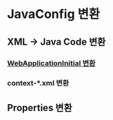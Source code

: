 # JavaConfig 변환

## XML -> Java Code 변환

### [WebApplicationInitial 변환](./WebApplicationInitializer_convert.md)

### context-*.xml 변환

## Properties 변환 
